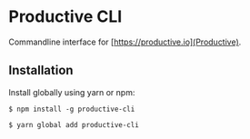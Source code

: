# Productive CLI

Commandline interface for [https://productive.io](Productive).

## Installation

Install globally using yarn or npm:

```
$ npm install -g productive-cli
```

```
$ yarn global add productive-cli
```

